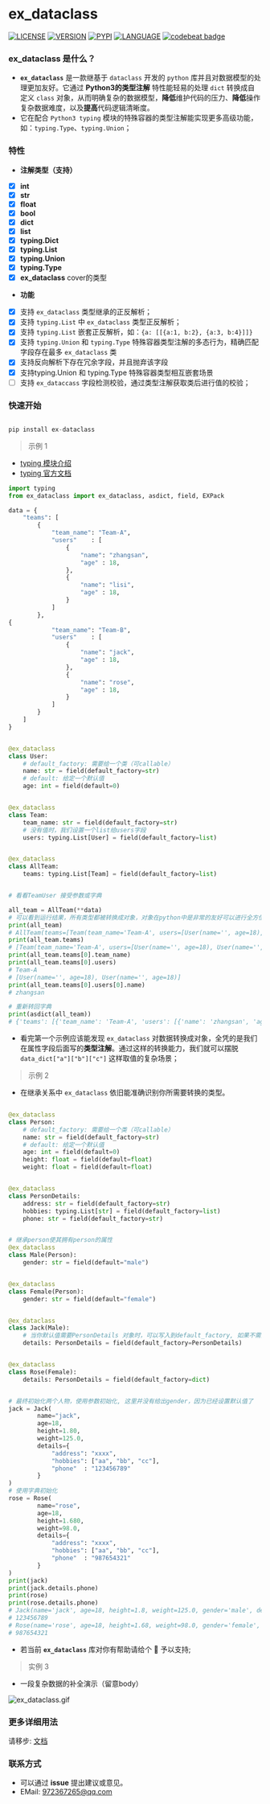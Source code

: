 # ex_dataclass

[![LICENSE](https://img.shields.io/github/license/Shadow-linux/ex_dataclass)](https://img.shields.io/github/license/Shadow-linux/ex_dataclass)
[![VERSION](https://img.shields.io/github/v/release/Shadow-linux/ex_dataclass)](https://img.shields.io/github/v/release/Shadow-linux/ex_dataclass)
[![PYPI](https://img.shields.io/pypi/v/ex-dataclass)](https://pypi.org/project/ex-dataclass/)
[![LANGUAGE](https://img.shields.io/badge/python-3.7%2B-blue)](https://img.shields.io/badge/python-3.7%2B-blue)
[![codebeat badge](https://codebeat.co/badges/495b3202-92b5-4301-8afd-1e146e62fe3e)](https://codebeat.co/projects/github-com-shadow-linux-ex_dataclass-master)

### ex_dataclass 是什么？

* **`ex_dataclass`** 是一款继基于 `dataclass` 开发的 `python` 库并且对数据模型的处理更加友好。它通过  **Python3的类型注解** 特性能轻易的处理 `dict` 转换成自定义 `class` 对象，从而明确复杂的数据模型，**降低**维护代码的压力、**降低**操作复杂数据难度，以及**提高**代码逻辑清晰度。
* 它在配合 `Python3 typing` 模块的特殊容器的类型注解能实现更多高级功能，如：`typing.Type`、`typing.Union`；


### 特性

* **注解类型（支持）**
- [x] **int**
- [x] **str**
- [x] **float**
- [x] **bool**
- [x] **dict**
- [x] **list**
- [x] **typing.Dict**
- [x] **typing.List**
- [x] **typing.Union**
- [x] **typing.Type**
- [x] **ex_dataclass** cover的类型

* **功能**
- [x] 支持 `ex_dataclass` 类型继承的正反解析；
- [x] 支持 `typing.List` 中 `ex_dataclass` 类型正反解析；
- [x] 支持 `typing.List` 嵌套正反解析，如：`{a: [[{a:1, b:2}, {a:3, b:4}]]}`
- [x] 支持 `typing.Union` 和 `typing.Type` 特殊容器类型注解的多态行为，精确匹配字段存在最多 `ex_dataclass` 类
- [x] 支持反向解析下存在冗余字段，并且抛弃该字段
- [x] 支持typing.Union 和 typing.Type 特殊容器类型相互嵌套场景 
- [ ] 支持 `ex_dataccass` 字段检测校验，通过类型注解获取类后进行值的校验；

### 快速开始

```python

pip install ex-dataclass
```

> 示例 1

* [typing 模块介绍](https://juejin.cn/post/6939159210991026190)
* [typing 官方文档](https://docs.python.org/3/library/typing.html)

```python
import typing
from ex_dataclass import ex_dataclass, asdict, field, EXPack

data = {
    "teams": [
        {
            "team_name": "Team-A",
            "users"    : [
                {
                    "name": "zhangsan",
                    "age" : 18,
                },
                {
                    "name": "lisi",
                    "age" : 18,
                }
            ]
        },
{
            "team_name": "Team-B",
            "users"    : [
                {
                    "name": "jack",
                    "age" : 18,
                },
                {
                    "name": "rose",
                    "age" : 18,
                }
            ]
        }
    ]
}


@ex_dataclass
class User:
    # default_factory: 需要给一个类（可callable）
    name: str = field(default_factory=str)
    # default: 给定一个默认值
    age: int = field(default=0)


@ex_dataclass
class Team:
    team_name: str = field(default_factory=str)
    # 没有值时，我们设置一个list给users字段
    users: typing.List[User] = field(default_factory=list)


@ex_dataclass
class AllTeam:
    teams: typing.List[Team] = field(default_factory=list)


# 看看TeamUser 接受参数或字典

all_team = AllTeam(**data)
# 可以看到运行结果，所有类型都被转换成对象，对象在python中是非常的友好可以进行全方位自动补全，并且方便维护；
print(all_team)
# AllTeam(teams=[Team(team_name='Team-A', users=[User(name='', age=18), User(name='', age=18)]), Team(team_name='Team-B', users=[User(name='', age=18), User(name='', age=18)])])
print(all_team.teams)
# [Team(team_name='Team-A', users=[User(name='', age=18), User(name='', age=18)]), Team(team_name='Team-B', users=[User(name='', age=18), User(name='', age=18)])]
print(all_team.teams[0].team_name)
print(all_team.teams[0].users)
# Team-A
# [User(name='', age=18), User(name='', age=18)]
print(all_team.teams[0].users[0].name)
# zhangsan

# 重新转回字典
print(asdict(all_team))
# {'teams': [{'team_name': 'Team-A', 'users': [{'name': 'zhangsan', 'age': 18}, {'name': 'lisi', 'age': 18}]}, {'team_name': 'Team-B', 'users': [{'name': 'jack', 'age': 18}, {'name': 'rose', 'age': 18}]}]}


```

* 看完第一个示例应该能发现 `ex_dataclass` 对数据转换成对象，全凭的是我们在属性字段后面写的**类型注解**。通过这样的转换能力，我们就可以摆脱 `data_dict["a"]["b"]["c"]` 这样取值的复杂场景；



> 示例 2 
* 在继承关系中 `ex_dataclass` 依旧能准确识别你所需要转换的类型。

```python

@ex_dataclass
class Person:
    # default_factory: 需要给一个类（可callable）
    name: str = field(default_factory=str)
    # default: 给定一个默认值
    age: int = field(default=0)
    height: float = field(default=float)
    weight: float = field(default=float)


@ex_dataclass
class PersonDetails:
    address: str = field(default_factory=str)
    hobbies: typing.List[str] = field(default_factory=list)
    phone: str = field(default_factory=str)


# 继承person使其拥有person的属性
@ex_dataclass
class Male(Person):
    gender: str = field(default="male")


@ex_dataclass
class Female(Person):
    gender: str = field(default="female")


@ex_dataclass
class Jack(Male):
    # 当你默认值需要PersonDetails 对象时，可以写入到default_factory, 如果不需要则写dict或None
    details: PersonDetails = field(default_factory=PersonDetails)


@ex_dataclass
class Rose(Female):
    details: PersonDetails = field(default_factory=dict)


# 最终初始化两个人物，使用参数初始化, 这里并没有给出gender，因为已经设置默认值了
jack = Jack(
        name="jack",
        age=18,
        height=1.80,
        weight=125.0,
        details={
            "address": "xxxx",
            "hobbies": ["aa", "bb", "cc"],
            "phone"  : "123456789"
        }
)
# 使用字典初始化
rose = Rose(
        name="rose",
        age=18,
        height=1.680,
        weight=98.0,
        details={
            "address": "xxxx",
            "hobbies": ["aa", "bb", "cc"],
            "phone"  : "987654321"
        }
)
print(jack)
print(jack.details.phone)
print(rose)
print(rose.details.phone)
# Jack(name='jack', age=18, height=1.8, weight=125.0, gender='male', details=PersonDetails(address='xxxx', hobbies=['aa', 'bb', 'cc'], phone='123456789'))
# 123456789
# Rose(name='rose', age=18, height=1.68, weight=98.0, gender='female', details=PersonDetails(address='xxxx', hobbies=['aa', 'bb', 'cc'], phone='987654321'))
# 987654321


```
* 若当前 **`ex_dataclass`** 库对你有帮助请给个 🌟 予以支持;


> 实例 3

* 一段复杂数据的补全演示（留意body）

![ex_dataclass.gif](https://p9-juejin.byteimg.com/tos-cn-i-k3u1fbpfcp/527631c72c31456bac242150290d7f25~tplv-k3u1fbpfcp-watermark.image)



### 更多详细用法


请移步: [文档]()


### 联系方式

* 可以通过 **issue** 提出建议或意见。
* EMail: 972367265@qq.com
